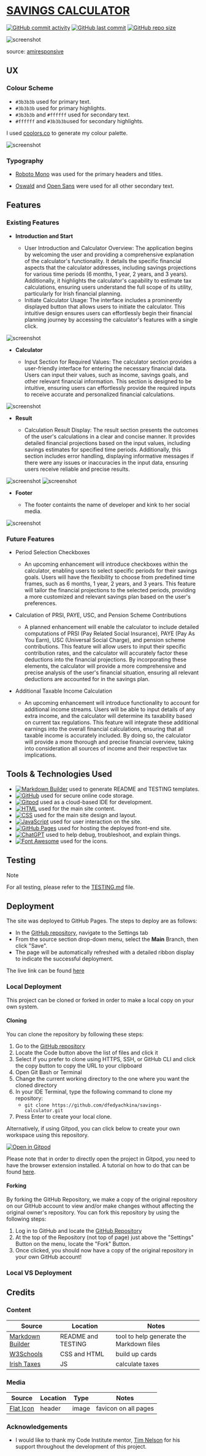 # [SAVINGS CALCULATOR](https://dfedyachkina.github.io/savings-calculator)

[![GitHub commit activity](https://img.shields.io/github/commit-activity/t/dfedyachkina/savings-calculator)](https://github.com/dfedyachkina/savings-calculator/commits/main)
[![GitHub last commit](https://img.shields.io/github/last-commit/dfedyachkina/savings-calculator)](https://github.com/dfedyachkina/savings-calculator/commits/main)
[![GitHub repo size](https://img.shields.io/github/repo-size/dfedyachkina/savings-calculator)](https://github.com/dfedyachkina/savings-calculator)

![screenshot](documentation/mockup.png)

source: [amiresponsive](https://ui.dev/amiresponsive?url=https://dfedyachkina.github.io/savings-calculator)

## UX


### Colour Scheme

- `#3b3b3b` used for primary text.
- `#3b3b3b` used for primary highlights.
- `#3b3b3b` and `#ffffff` used for secondary text.
- `#ffffff` and `#3b3b3b`used for secondary highlights.


I used [coolors.co](https://coolors.co/e84610-009fe3-4a4a4f-445261-d63649-e6ecf0-000000) to generate my colour palette.

![screenshot](documentation/coolors.png)


### Typography

- [Roboto Mono](https://fonts.google.com/specimen/Roboto+Mono) was used for the primary headers and titles.

- [Oswald](https://fonts.google.com/specimen/Oswald) and [Open Sans](https://fonts.google.com/specimen/Open+Sans) were used for all other secondary text.


## Features

### Existing Features

- **Introduction and Start**

    - User Introduction and Calculator Overview: The application begins by welcoming the user and providing a comprehensive explanation of the calculator's functionality. It details the specific financial aspects that the calculator addresses, including savings projections for various time periods (6 months, 1 year, 2 years, and 3 years). Additionally, it highlights the calculator's capability to estimate tax calculations, ensuring users understand the full scope of its utility, particularly for Irish financial planning.
    - Initiate Calculator Usage: The interface includes a prominently displayed button that allows users to initiate the calculator. This intuitive design ensures users can effortlessly begin their financial planning journey by accessing the calculator's features with a single click.

![screenshot](documentation/features/feature01.png)

- **Calculator**

    - Input Section for Required Values: The calculator section provides a user-friendly interface for entering the necessary financial data. Users can input their values, such as income, savings goals, and other relevant financial information. This section is designed to be intuitive, ensuring users can effortlessly provide the required inputs to receive accurate and personalized financial calculations.

![screenshot](documentation/features/feature02.png)

- **Result**

    - Calculation Result Display: The result section presents the outcomes of the user's calculations in a clear and concise manner. It provides detailed financial projections based on the input values, including savings estimates for specified time periods. Additionally, this section includes error handling, displaying informative messages if there were any issues or inaccuracies in the input data, ensuring users receive reliable and precise results.

![screenshot](documentation/features/feature03.png)
![screenshot](documentation/features/feature04.png)

- **Footer**

    - The footer containts the name of developer and kink to her social media.

![screenshot](documentation/features/feature05.png)

### Future Features

- Period Selection Checkboxes
    - An upcoming enhancement will introduce checkboxes within the calculator, enabling users to select specific periods for their savings goals. Users will have the flexibility to choose from predefined time frames, such as 6 months, 1 year, 2 years, and 3 years. This feature will tailor the financial projections to the selected periods, providing a more customized and relevant savings plan based on the user's preferences.

- Calculation of PRSI, PAYE, USC, and Pension Scheme Contributions
    - A planned enhancement will enable the calculator to include detailed computations of PRSI (Pay Related Social Insurance), PAYE (Pay As You Earn), USC (Universal Social Charge), and pension scheme contributions. This feature will allow users to input their specific contribution rates, and the calculator will accurately factor these deductions into the financial projections. By incorporating these elements, the calculator will provide a more comprehensive and precise analysis of the user's financial situation, ensuring all relevant deductions are accounted for in the savings plan.

- Additional Taxable Income Calculation
    - An upcoming enhancement will introduce functionality to account for additional income streams. Users will be able to input details of any extra income, and the calculator will determine its taxability based on current tax regulations. This feature will integrate these additional earnings into the overall financial calculations, ensuring that all taxable income is accurately included. By doing so, the calculator will provide a more thorough and precise financial overview, taking into consideration all sources of income and their respective tax implications.

## Tools & Technologies Used

- [![Markdown Builder](https://img.shields.io/badge/Markdown_Builder-grey?logo=markdown&logoColor=000000)](https://tim.2bn.dev/markdown-builder) used to generate README and TESTING templates.
- [![GitHub](https://img.shields.io/badge/GitHub-grey?logo=github&logoColor=181717)](https://github.com) used for secure online code storage.
- [![Gitpod](https://img.shields.io/badge/Gitpod-grey?logo=gitpod&logoColor=FFAE33)](https://gitpod.io) used as a cloud-based IDE for development.
- [![HTML](https://img.shields.io/badge/HTML-grey?logo=html5&logoColor=E34F26)](https://en.wikipedia.org/wiki/HTML) used for the main site content.
- [![CSS](https://img.shields.io/badge/CSS-grey?logo=css3&logoColor=1572B6)](https://en.wikipedia.org/wiki/CSS) used for the main site design and layout.
- [![JavaScript](https://img.shields.io/badge/JavaScript-grey?logo=javascript&logoColor=F7DF1E)](https://www.javascript.com) used for user interaction on the site.
- [![GitHub Pages](https://img.shields.io/badge/GitHub_Pages-grey?logo=githubpages&logoColor=222222)](https://pages.github.com) used for hosting the deployed front-end site.
- [![ChatGPT](https://img.shields.io/badge/ChatGPT-grey?logo=chromatic&logoColor=75A99C)](https://chat.openai.com) used to help debug, troubleshoot, and explain things.
- [![Font Awesome](https://img.shields.io/badge/Font_Awesome-grey?logo=fontawesome&logoColor=528DD7)](https://fontawesome.com) used for the icons.

## Testing

> [!NOTE]  
> For all testing, please refer to the [TESTING.md](TESTING.md) file.

## Deployment

The site was deployed to GitHub Pages. The steps to deploy are as follows:

- In the [GitHub repository](https://github.com/dfedyachkina/savings-calculator), navigate to the Settings tab 
- From the source section drop-down menu, select the **Main** Branch, then click "Save".
- The page will be automatically refreshed with a detailed ribbon display to indicate the successful deployment.

The live link can be found [here](https://dfedyachkina.github.io/savings-calculator)

### Local Deployment

This project can be cloned or forked in order to make a local copy on your own system.

#### Cloning

You can clone the repository by following these steps:

1. Go to the [GitHub repository](https://github.com/dfedyachkina/savings-calculator) 
2. Locate the Code button above the list of files and click it 
3. Select if you prefer to clone using HTTPS, SSH, or GitHub CLI and click the copy button to copy the URL to your clipboard
4. Open Git Bash or Terminal
5. Change the current working directory to the one where you want the cloned directory
6. In your IDE Terminal, type the following command to clone my repository:
	- `git clone https://github.com/dfedyachkina/savings-calculator.git`
7. Press Enter to create your local clone.

Alternatively, if using Gitpod, you can click below to create your own workspace using this repository.

[![Open in Gitpod](https://gitpod.io/button/open-in-gitpod.svg)](https://gitpod.io/#https://github.com/dfedyachkina/savings-calculator)

Please note that in order to directly open the project in Gitpod, you need to have the browser extension installed.
A tutorial on how to do that can be found [here](https://www.gitpod.io/docs/configure/user-settings/browser-extension).

#### Forking

By forking the GitHub Repository, we make a copy of the original repository on our GitHub account to view and/or make changes without affecting the original owner's repository.
You can fork this repository by using the following steps:

1. Log in to GitHub and locate the [GitHub Repository](https://github.com/dfedyachkina/savings-calculator)
2. At the top of the Repository (not top of page) just above the "Settings" Button on the menu, locate the "Fork" Button.
3. Once clicked, you should now have a copy of the original repository in your own GitHub account!

### Local VS Deployment

## Credits

### Content

| Source | Location | Notes |
| --- | --- | --- |
| [Markdown Builder](https://tim.2bn.dev/markdown-builder) | README and TESTING | tool to help generate the Markdown files |
| [W3Schools](https://www.w3schools.com/howto/tryit.asp?filename=tryhow_css_pricing_table) | CSS and HTML | build up cards |
| [Irish Taxes](https://www.revenue.ie/en/jobs-and-pensions/calculating-your-income-tax/how-income-tax-is-calculated.aspx) | JS| calculate taxes|


### Media

| Source | Location | Type | Notes |
| --- | --- | --- | --- |
| [Flat Icon](https://www.flaticon.com/) | header | image | favicon on all pages |

### Acknowledgements

- I would like to thank my Code Institute mentor, [Tim Nelson](https://github.com/TravelTimN) for his support throughout the development of this project.
